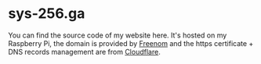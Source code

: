 # sys-256.ga
You can find the source code of my website here. It's hosted on my Raspberry Pi, the domain is provided by [Freenom](https://freenom.com) and the https certificate + DNS records management are from [Cloudflare](https://cloudflare.com).